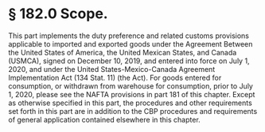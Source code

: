# § 182.0   Scope.

This part implements the duty preference and related customs provisions applicable to imported and exported goods under the Agreement Between the United States of America, the United Mexican States, and Canada (USMCA), signed on December 10, 2019, and entered into force on July 1, 2020, and under the United States-Mexico-Canada Agreement Implementation Act (134 Stat. 11) (the Act). For goods entered for consumption, or withdrawn from warehouse for consumption, prior to July 1, 2020, please see the NAFTA provisions in part 181 of this chapter. Except as otherwise specified in this part, the procedures and other requirements set forth in this part are in addition to the CBP procedures and requirements of general application contained elsewhere in this chapter.





